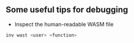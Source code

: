 ## Some useful tips for debugging
+ Inspect the human-readable WASM file
```bash
inv wast <user> <function>
```

